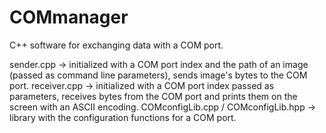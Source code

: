 # COMmanager
C++ software for exchanging data with a COM port.

sender.cpp -> initialized with a COM port index and the path of an image (passed as command line parameters), sends image's bytes to the COM port.
receiver.cpp -> initialized with a COM port index passed as parameters, receives bytes from the COM port and prints them on the screen with an ASCII encoding.
COMconfigLib.cpp / COMconfigLib.hpp -> library with the configuration functions for a COM port.

